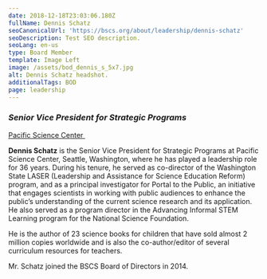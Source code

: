 ```yaml
---
date: 2018-12-18T23:03:06.180Z
fullName: Dennis Schatz
seoCanonicalUrl: 'https://bscs.org/about/leadership/dennis-schatz'
seoDescription: Test SEO description.
seoLang: en-us
type: Board Member
template: Image Left
image: /assets/bod_dennis_s_5x7.jpg
alt: Dennis Schatz headshot.
additionalTags: BOD
page: leadership
---
```


### *Senior Vice President for Strategic Programs*
<a href="https://www.pacificsciencecenter.org/" target="_blank" rel="noopener noreferrer">Pacific Science Center&nbsp;<sup><i style="font-size: .65rem" class="fas fa-external-link-alt"></i></sup></a>

**Dennis Schatz** is the Senior Vice President for Strategic Programs at Pacific Science Center, Seattle, Washington, where he has played a leadership role for 36 years. During his tenure, he served as co-director of the Washington State LASER (Leadership and Assistance for Science Education Reform) program, and as a principal investigator for Portal to the Public, an initiative that engages scientists in working with public audiences to enhance the public’s understanding of the current science research and its application. He also served as a program director in the Advancing Informal STEM Learning program for the National Science Foundation.

He is the author of 23 science books for children that have sold almost 2 million copies worldwide and is also the co-author/editor of several curriculum resources for teachers.

Mr. Schatz joined the BSCS Board of Directors in 2014.
